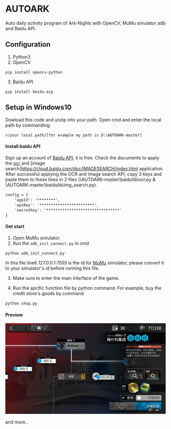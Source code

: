 # AUTOARK
Auto daily activity program of Ark-Nights with OpenCV, MuMu simulator adb and Baidu API.

## Configuration

1. Python3
2. OpenCV
```
pip install opencv-python
```
3. Baidu API
```
pip install baidu-aip
```

## Setup in Windows10
Dowload this code and unzip into your path.
Open cmd and enter the local path by commanding:
```
>/your local path/[for example my path is D:\AUTOARK-master]
```


#### Install baidu API

Sign up an account of [Baidu API](https://login.bce.baidu.com/), it is free.
Check the documents to apply the [ocr](https://cloud.baidu.com/doc/OCR/index.html) and [image search]https://cloud.baidu.com/doc/IMAGESEARCH/index.html application. 
After successful applying the OCR and image search API, copy 3 keys and paste them to these lines in 2 files (\AUTOARK-master\baidulib\ocr.py & \AUTOARK-master\baidulib\img_search.py).
```
config = {
    'appId': '********',
    'apiKey': '************************',
    'secretKey': '********************************'
}
```

#### Get start
1. Open MuMu simulator.
2. Run the `adb_init_connect.py` in cmd
```
python adb_init_connect.py
```
  In this file line6 _127.0.0.1:7555_ is the id for [MuMu](https://mumu.163.com/) simulator, please convert it to your simulator's id before running this file.

3. Make sure to enter the main interface of the game.

4. Run the spcific function file by python command. For example, buy the credit store's goods by command:
```
python shop.py
```

#### Preview
![image](image/MuMu20201028150640.png)

and more..

